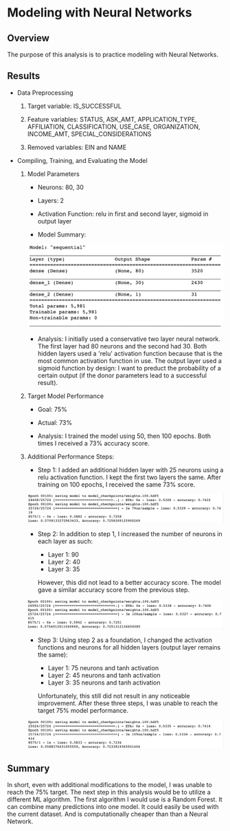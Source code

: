 # Modeling with Neural Networks

## Overview

The purpose of this analysis is to practice modeling with Neural Networks.

## Results

* Data Preprocessing

    1. Target variable: IS_SUCCESSFUL

    2. Feature variables: STATUS, ASK_AMT, APPLICATION_TYPE, AFFILIATION, CLASSIFICATION, USE_CASE, ORGANIZATION, INCOME_AMT, SPECIAL_CONSIDERATIONS

    3. Removed variables: EIN and NAME

* Compiling, Training, and Evaluating the Model

    1. Model Parameters

        * Neurons: 80, 30

        * Layers: 2

        * Activation Function: relu in first and second layer, sigmoid in output layer

        * Model Summary: 


        ![Summary of Model](Initial_Model_Summary.png)  
              

        * Analysis: I initially used a conservative two layer neural network. The first layer had 80 neurons and the second had 30. Both hidden layers used a 'relu' activation function because that is the most common activation function in use. The output layer used a sigmoid function by design: I want to preduct the probability of a certain output (if the donor parameters lead to a successful result).

    2. Target Model Performance

        * Goal: 75%

        * Actual: 73%

        * Analysis: I trained the model using 50, then 100 epochs. Both times I received a 73% accuracy score.

    3. Additional Performance Steps:

        * Step 1: I added an additional hidden layer with 25 neurons using a relu activation function. I kept the first two layers the same. After training on 100 epochs, I received the same 73% score.


        ![Results for Step 1](Optimization_1_results.png)


        * Step 2: In addition to step 1, I increased the number of neurons in each layer as such:

            * Layer 1: 90
            * Layer 2: 40
            * Layer 3: 35

            However, this did not lead to a better accuracy score. The model gave a similar accuracy score from the previous step.


        ![Results for Step 1](Optimization_2_results.png)

        
        * Step 3: Using step 2 as a foundation, I changed the activation functions and neurons for all hidden layers (output layer remains the same):

            * Layer 1: 75 neurons and tanh activation
            * Layer 2: 45 neurons and tanh activation
            * Layer 3: 35 neurons and tanh activation

            Unfortunately, this still did not result in any noticeable improvement. After these three steps, I was unable to reach the target 75% model performance. 


        ![Results for Step 1](Optimization_3_results.png)


## Summary

In short, even with additional modifications to the model, I was unable to reach the 75% target. The next step in this analysis would be to utilize a different ML algorithm. The first algorithm I would use is a Random Forest. It can combine many predictions into one model. It could easily be used with the current dataset. And is computationally cheaper than than a Neural Network. 
